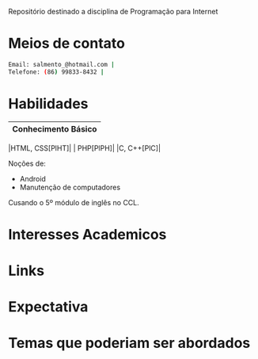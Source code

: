 Repositório destinado a disciplina de Programação para Internet

# Meios de contato
```sh
Email: salmento_@hotmail.com |
Telefone: (86) 99833-8432 |
``` 

# Habilidades

|Conhecimento Básico|
| ------ |


|HTML, CSS[PlHT]|
| PHP[PlPH]|
|C, C++[PlC]|


Noções de:
- Android
- Manutenção de computadores

Cusando o 5º módulo de inglês no CCL.

# Interesses Academicos

# Links

# Expectativa

# Temas que poderiam ser abordados
